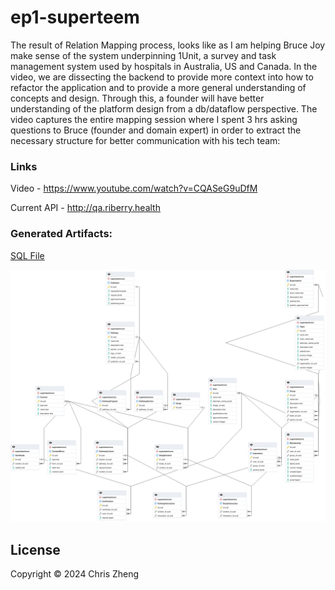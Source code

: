 # ep1-superteem

The result of Relation Mapping process, looks like as I am helping Bruce Joy make sense of the system
underpinning 1Unit, a survey and task management system used by hospitals in Australia, US and Canada.
In the video, we are dissecting the backend to provide more context into how to refactor the application
and to provide a more general understanding of concepts and design. Through this, a founder will have
better understanding of the platform design from a db/dataflow perspective. The video captures the entire
mapping session where I spent 3 hrs asking questions to Bruce (founder and domain expert) in order to
extract the necessary structure for better communication with his tech team:

### Links

Video - https://www.youtube.com/watch?v=CQASeG9uDfM

Current API - http://qa.riberry.health

### Generated Artifacts:

[SQL File](https://raw.githubusercontent.com/mindthecodepodcast/ep1-superteeam/main/.build/db-refactor/setup.sql)

![Database Schema](https://raw.githubusercontent.com/mindthecodepodcast/ep1-superteeam/main/superteem.png) 

## License

Copyright © 2024 Chris Zheng
